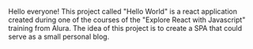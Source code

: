 Hello everyone! This project called "Hello World" is a react application created during one of the courses of the "Explore React with Javascript" training from Alura. The idea of this project is to create a SPA that could serve as a small personal blog.
